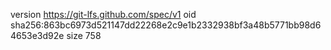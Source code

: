 version https://git-lfs.github.com/spec/v1
oid sha256:863bc6973d521147dd22268e2c9e1b2332938bf3a48b5771bb98d64653e3d92e
size 758
